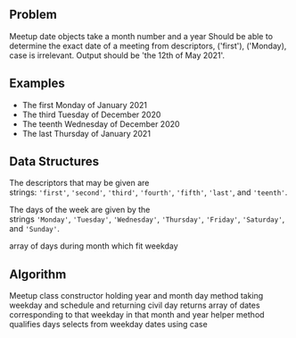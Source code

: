 ## Problem

Meetup date objects take a month number and a year
Should be able to determine the exact date of a meeting from descriptors, ('first'), ('Monday), case is irrelevant. Output should be 'the 12th of May 2021'.

## Examples

- The first Monday of January 2021
- The third Tuesday of December 2020
- The teenth Wednesday of December 2020
- The last Thursday of January 2021

## Data Structures

The descriptors that may be given are strings: `'first'`, `'second'`, `'third'`, `'fourth'`, `'fifth'`, `'last'`, and `'teenth'`.

The days of the week are given by the strings `'Monday'`, `'Tuesday'`, `'Wednesday'`, `'Thursday'`, `'Friday'`, `'Saturday'`, and `'Sunday'`.

array of days during month which fit weekday
## Algorithm


Meetup class 
constructor holding year and month
day method taking weekday and schedule and returning civil day
  returns array of dates corresponding to that weekday in that month and year
helper method qualifies days
  selects from weekday dates using case